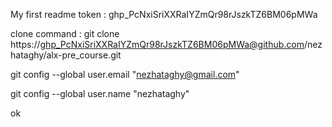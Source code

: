 My first readme
token : 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

clone command : git clone https://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@github.com/nezhataghy/alx-pre_course.git

git config --global user.email "nezhataghy@gmail.com"

git config --global user.name "nezhataghy"

ok

